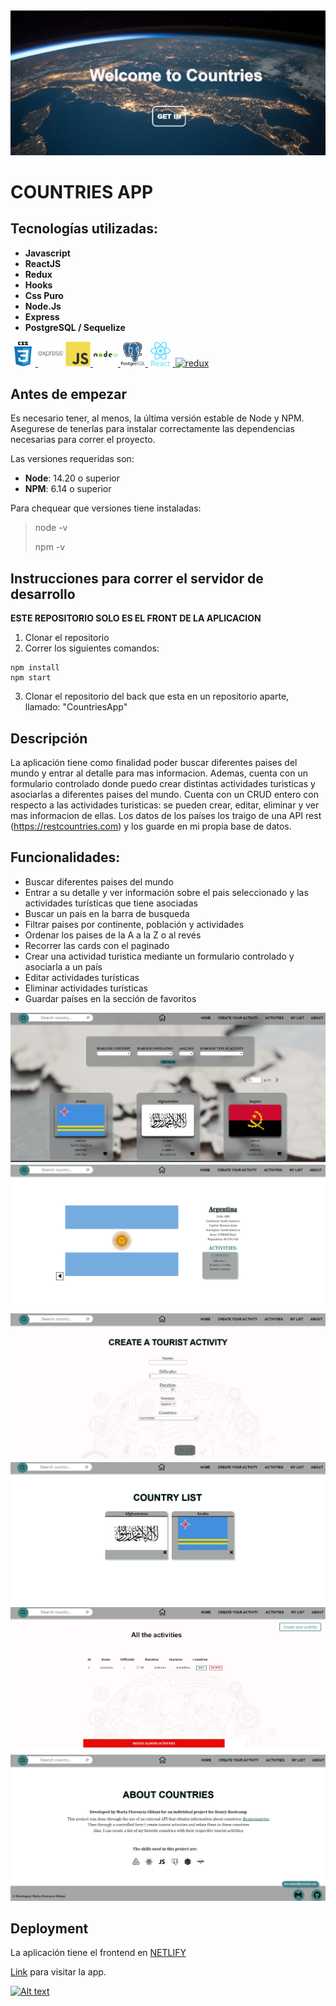
 <img src = "./public/landingPage.jpg" >
 
 <br />

#

# COUNTRIES APP

## Tecnologías utilizadas:

* __Javascript__
* __ReactJS__
* __Redux__
* __Hooks__
* __Css Puro__
* __Node.Js__
* __Express__
* __PostgreSQL / Sequelize__



<p align="left"> <a href="https://www.w3schools.com/css/" target="_blank" rel="noreferrer"> <img src="https://raw.githubusercontent.com/devicons/devicon/master/icons/css3/css3-original-wordmark.svg" alt="css3" width="40" height="40"/> </a> <a href="https://expressjs.com" target="_blank" rel="noreferrer"> <img src="https://raw.githubusercontent.com/devicons/devicon/master/icons/express/express-original-wordmark.svg" alt="express" width="40" height="40"/></a> <a href="https://developer.mozilla.org/en-US/docs/Web/JavaScript" target="_blank" rel="noreferrer"> <img src="https://raw.githubusercontent.com/devicons/devicon/master/icons/javascript/javascript-original.svg" alt="javascript" width="40" height="40"/> </a> <a href="https://nodejs.org" target="_blank" rel="noreferrer"> <img src="https://raw.githubusercontent.com/devicons/devicon/master/icons/nodejs/nodejs-original-wordmark.svg" alt="nodejs" width="40" height="40"/> </a> <a href="https://www.postgresql.org" target="_blank" rel="noreferrer"> <img src="https://raw.githubusercontent.com/devicons/devicon/master/icons/postgresql/postgresql-original-wordmark.svg" alt="postgresql" width="40" height="40"/> </a> <a href="https://reactjs.org/" target="_blank" rel="noreferrer"> <img src="https://raw.githubusercontent.com/devicons/devicon/master/icons/react/react-original-wordmark.svg" alt="react" width="40" height="40"/> </a> <a href="https://es.redux.js.org/" target="_blank" rel="noreferrer"> <img src="https://www.svgrepo.com/svg/303557/redux-logo" alt="redux" width="40" height="40"/> </a> </p>


## Antes de empezar
Es necesario tener, al menos, la última versión estable de Node y NPM. Asegurese de tenerlas para instalar correctamente las dependencias necesarias para correr el proyecto.

Las versiones requeridas son:
- **Node**: 14.20 o superior
- **NPM**: 6.14 o superior

Para chequear que versiones tiene instaladas:
> node -v
>
> npm -v

## Instrucciones para correr el servidor de desarrollo
**ESTE REPOSITORIO SOLO ES EL FRONT DE LA APLICACION**

1. Clonar el repositorio
2. Correr los siguientes comandos:
```
npm install
npm start
```

3. Clonar el repositorio del back que esta en un repositorio aparte, llamado: "CountriesApp"


## Descripción
La aplicación tiene como finalidad poder buscar diferentes paises del mundo y entrar al detalle para mas informacion. Ademas, cuenta con un formulario controlado donde puedo crear distintas actividades turisticas y asociarlas a diferentes paises del mundo.
Cuenta con un CRUD entero con respecto a las actividades turisticas: se pueden crear, editar, eliminar y ver mas informacion de ellas. 
Los datos de los países los traigo de una API rest (https://restcountries.com) y los guarde en mi propia base de datos.


## Funcionalidades:

- Buscar diferentes paises del mundo
- Entrar a su detalle y ver información sobre el pais seleccionado y las actividades turísticas que tiene asociadas
- Buscar un país en la barra de busqueda
- Filtrar paises por continente, población y actividades
- Ordenar los paises de la A a la Z o al revés
- Recorrer las cards con el paginado
- Crear una actividad turistica mediante un formulario controlado y asociarla a un país
- Editar actividades turísticas
- Eliminar actividades turísticas
- Guardar países en la sección de favoritos 


<img src = "./public/home.jpg">
<img src = "./public/CountryDetail.jpg">
<img src = "./public/CrearActividad.jpg" />
<img src = "./public/list.jpg"/>
<img src = "./public/activityList.jpg" />
<img src = "./public/about.jpg"/>

## Deployment

La aplicación tiene el frontend en [NETLIFY](https://netlify.com)

[Link](https://countries-flor.netlify.app) para visitar la app.


[![Alt text](https://img.youtube.com/vi/Hc79sDi3f0U/0.jpg)](https://www.youtube.com/watch?v=configuroweb)

